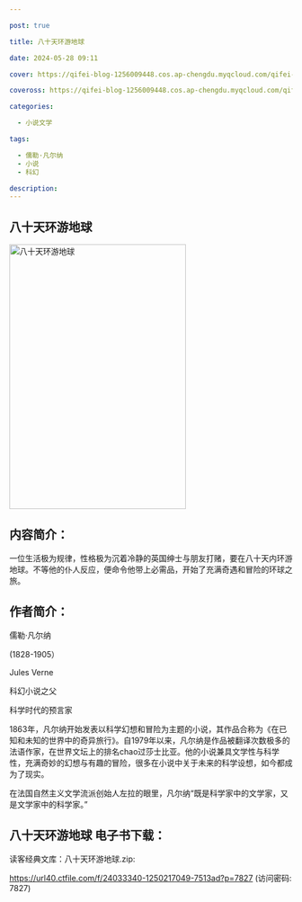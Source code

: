 ```yaml
---

post: true

title: 八十天环游地球

date: 2024-05-28 09:11

cover: https://qifei-blog-1256009448.cos.ap-chengdu.myqcloud.com/qifei-blog/6600d6239f345e8d0367d3ef.jpg

coveross: https://qifei-blog-1256009448.cos.ap-chengdu.myqcloud.com/qifei-blog/6600d6239f345e8d0367d3ef.jpg

categories:

  - 小说文学

tags:

  - 儒勒·凡尔纳
  - 小说
  - 科幻

description:
---
```


## 八十天环游地球
<img alt="八十天环游地球 " class="aligncenter loaded" data-was-processed="true" decoding="async" fetchpriority="high" height="471" src="https://qifei-blog-1256009448.cos.ap-chengdu.myqcloud.com/qifei-blog/6600d6239f345e8d0367d3ef.jpg " style="cursor: zoom-in;" width="314"/>

## 内容简介：

一位生活极为规律，性格极为沉着冷静的英国绅士与朋友打赌，要在八十天内环游地球。不等他的仆人反应，便命令他带上必需品，开始了充满奇遇和冒险的环球之旅。

## 作者简介：

儒勒·凡尔纳

(1828-1905）

Jules Verne

科幻小说之父

科学时代的预言家

1863年，凡尔纳开始发表以科学幻想和冒险为主题的小说，其作品合称为《在已知和未知的世界中的奇异旅行》。自1979年以来，凡尔纳是作品被翻译次数极多的法语作家，在世界文坛上的排名chao过莎士比亚。他的小说兼具文学性与科学性，充满奇妙的幻想与有趣的冒险，很多在小说中关于未来的科学设想，如今都成为了现实。

在法国自然主义文学流派创始人左拉的眼里，凡尔纳“既是科学家中的文学家，又是文学家中的科学家。”

## 八十天环游地球 电子书下载：



读客经典文库：八十天环游地球.zip: 

https://url40.ctfile.com/f/24033340-1250217049-7513ad?p=7827 (访问密码: 7827)
